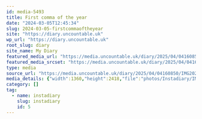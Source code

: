```yaml
---
id: media-5493
title: First comma of the year
date: "2024-03-05T12:45:34"
slug: 2024-03-05-firstcommaoftheyear
site: "https://diary.uncountable.uk"
wp_url: "https://diary.uncountable.uk"
root_slug: diary
site_name: My Diary
featured_media_url: "https://media.uncountable.uk/diary/2025/04/04160850/IMG20240305124534.webp"
featured_media_srcset: "https://media.uncountable.uk/diary/2025/04/04160850/IMG20240305124534-169x300.webp 169w, https://media.uncountable.uk/diary/2025/04/04160850/IMG20240305124534-576x1024.webp 576w, https://media.uncountable.uk/diary/2025/04/04160850/IMG20240305124534-150x150.webp 150w, https://media.uncountable.uk/diary/2025/04/04160850/IMG20240305124534-360x640.webp 360w, https://media.uncountable.uk/diary/2025/04/04160850/IMG20240305124534.webp 1360w"
type: media
source_url: "https://media.uncountable.uk/diary/2025/04/04160850/IMG20240305124534.webp"
media_details: {"width":1360,"height":2418,"file":"photos/Instadiary/IMG20240305124534.webp","filesize":165082,"sizes":{"medium":{"file":"IMG20240305124534-169x300.webp","width":169,"height":300,"filesize":15884,"mime_type":"image/webp","source_url":"https://media.uncountable.uk/diary/2025/04/04160850/IMG20240305124534-169x300.webp"},"large":{"file":"IMG20240305124534-576x1024.webp","width":576,"height":1024,"filesize":108886,"mime_type":"image/webp","source_url":"https://media.uncountable.uk/diary/2025/04/04160850/IMG20240305124534-576x1024.webp"},"thumbnail":{"file":"IMG20240305124534-150x150.webp","width":150,"height":150,"filesize":8910,"mime_type":"image/webp","source_url":"https://media.uncountable.uk/diary/2025/04/04160850/IMG20240305124534-150x150.webp"},"mobwidth":{"file":"IMG20240305124534-360x640.webp","width":360,"height":640,"filesize":55336,"mime_type":"image/webp","source_url":"https://media.uncountable.uk/diary/2025/04/04160850/IMG20240305124534-360x640.webp"},"full":{"file":"IMG20240305124534.webp","width":1360,"height":2418,"mime_type":"image/webp","source_url":"https://media.uncountable.uk/diary/2025/04/04160850/IMG20240305124534.webp"}},"image_meta":{"aperture":"0","credit":"","camera":"","caption":"","created_timestamp":"0","copyright":"","focal_length":"0","iso":"0","shutter_speed":"0","title":"","orientation":"0","keywords":[]}}
category: []
tag:
  - name: instadiary
    slug: instadiary
    id: 5
---
```



